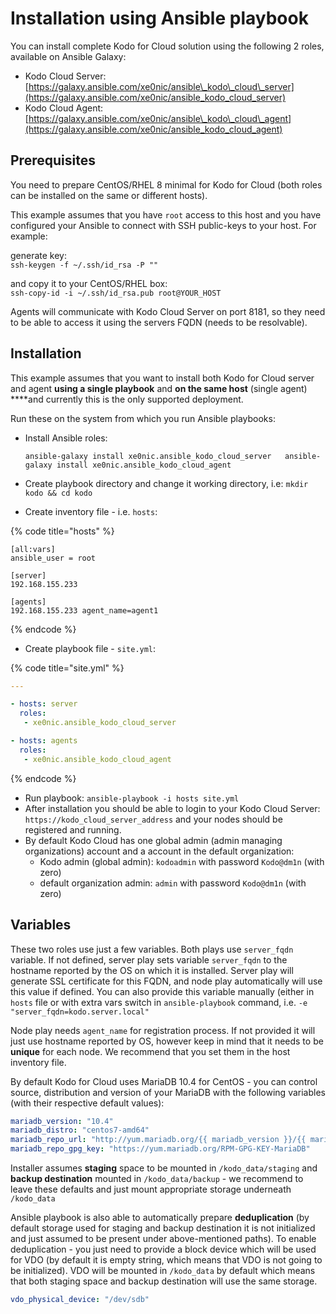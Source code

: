 # Installation using Ansible playbook

You can install complete Kodo for Cloud solution using the following 2 roles, available on Ansible Galaxy:

* Kodo Cloud Server: [https://galaxy.ansible.com/xe0nic/ansible\_kodo\_cloud\_server](https://galaxy.ansible.com/xe0nic/ansible_kodo_cloud_server)
* Kodo Cloud Agent: [https://galaxy.ansible.com/xe0nic/ansible\_kodo\_cloud\_agent](https://galaxy.ansible.com/xe0nic/ansible_kodo_cloud_agent)

## Prerequisites

You need to prepare CentOS/RHEL 8 minimal for Kodo for Cloud \(both roles can be installed on the same or different hosts\).

This example assumes that you have `root` access to this host and you have configured your Ansible to connect with SSH public-keys to your host. For example:

generate key:  
`ssh-keygen -f ~/.ssh/id_rsa -P ""`

and copy it to your CentOS/RHEL box:  
`ssh-copy-id -i ~/.ssh/id_rsa.pub root@YOUR_HOST`

Agents will communicate with Kodo Cloud Server on port 8181, so they need to be able to access it using the servers FQDN \(needs to be resolvable\).

## Installation

This example assumes that you want to install both Kodo for Cloud server and agent **using a single playbook** and **on the same host** \(single agent\) ****and currently this is the only supported deployment.

Run these on the system from which you run Ansible playbooks:

* Install Ansible roles:

  `ansible-galaxy install xe0nic.ansible_kodo_cloud_server  
  ansible-galaxy install xe0nic.ansible_kodo_cloud_agent`

* Create playbook directory and change it working directory, i.e: `mkdir kodo && cd kodo`
* Create inventory file - i.e. `hosts`:

{% code title="hosts" %}
```text
[all:vars]
ansible_user = root

[server]
192.168.155.233

[agents]
192.168.155.233 agent_name=agent1
```
{% endcode %}

* Create playbook file - `site.yml`:

{% code title="site.yml" %}
```yaml
---

- hosts: server
  roles:
   - xe0nic.ansible_kodo_cloud_server

- hosts: agents
  roles:
   - xe0nic.ansible_kodo_cloud_agent
```
{% endcode %}

* Run playbook: `ansible-playbook -i hosts site.yml`
* After installation you should be able to login to your Kodo Cloud Server: `https://kodo_cloud_server_address` and your nodes should be registered and running. 
* By default Kodo Cloud has one global admin \(admin managing organizations\) account and a account in the default organization:
  * Kodo admin \(global admin\): `kodoadmin` with password `Kodo@dm1n` \(with zero\)
  * default organization admin: `admin` with password `Kodo@dm1n` \(with zero\)

## Variables

These two roles use just a few variables. Both plays use `server_fqdn` variable. If not defined, server play sets variable `server_fqdn` to the hostname reported by the OS on which it is installed. Server play will generate SSL certificate for this FQDN, and node play automatically will use this value if defined. You can also provide this variable manually \(either in `hosts` file or with extra vars switch in `ansible-playbook` command, i.e. `-e "server_fqdn=kodo.server.local"`

Node play needs `agent_name` for registration process. If not provided it will just use hostname reported by OS, however keep in mind that it needs to be **unique** for each node. We recommend that you set them in the host inventory file.

By default Kodo for Cloud uses MariaDB 10.4 for CentOS - you can control source, distribution and version of your MariaDB with the following variables \(with their respective default values\):

```yaml
mariadb_version: "10.4"
mariadb_distro: "centos7-amd64"
mariadb_repo_url: "http://yum.mariadb.org/{{ mariadb_version }}/{{ mariadb_distro }}"
mariadb_repo_gpg_key: "https://yum.mariadb.org/RPM-GPG-KEY-MariaDB"
```

Installer assumes **staging** space to be mounted in `/kodo_data/staging` and **backup destination** mounted in `/kodo_data/backup` - we recommend to leave these defaults and just mount appropriate storage underneath `/kodo_data`

Ansible playbook is also able to automatically prepare **deduplication** \(by default storage used for staging and backup destination it is not initialized and just assumed to be present under above-mentioned paths\). To enable deduplication - you just need to provide a block device which will be used for VDO \(by default it is empty string, which means that VDO is not going to be initialized\). VDO will be mounted in `/kodo_data` by default which means that both staging space and backup destination will use the same storage.

```yaml
vdo_physical_device: "/dev/sdb"
```

